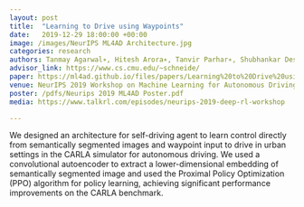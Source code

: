 ```yaml
---
layout: post
title:  "Learning to Drive using Waypoints"
date:   2019-12-29 18:00:00 +00:00
image: /images/NeurIPS ML4AD Architecture.jpg
categories: research
authors: Tanmay Agarwal∗, Hitesh Arora∗, Tanvir Parhar∗, Shubhankar Deshpande, Jeff Schneider
advisor_link: https://www.cs.cmu.edu/~schneide/
paper: https://ml4ad.github.io/files/papers/Learning%20to%20Drive%20using%20Waypoints.pdf
venue: NeurIPS 2019 Workshop on Machine Learning for Autonomous Driving
poster: /pdfs/Neurips 2019 ML4AD Poster.pdf
media: https://www.talkrl.com/episodes/neurips-2019-deep-rl-workshop

---
```

We designed an architecture for self-driving agent to learn control directly from semantically segmented images and waypoint input to drive in urban settings in the CARLA simulator for autonomous driving. We used a convolutional autoencoder to extract a lower-dimensional embedding of semantically segmented image and used the Proximal Policy Optimization (PPO) algorithm for policy learning, achieving significant performance improvements on the CARLA benchmark. 
